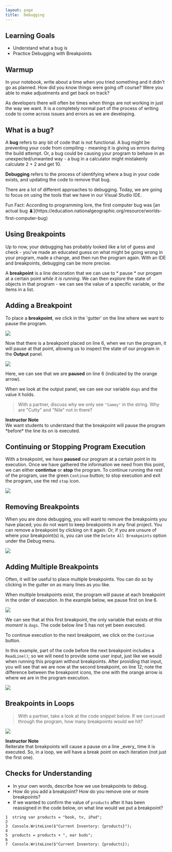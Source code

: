 ```yaml
---
layout: page
title:  Debugging
---
```


## Learning Goals
* Understand what a bug is
* Practice Debugging with Breakpoints

## Warmup

<section class='call-to-action' markdown='1'>
  
In your notebook, write about a time when you tried something and it didn't go as planned.  How did you know things were going off course?  Were you able to make adjustments and get back on track?

</section

As developers there will often be times when things are not working in just the way we want.  It is a completely normal part of the process of writing code to come across issues and errors as we are developing.

## What is a bug?

A **bug** refers to any bit of code that is not functional. A bug might be preventing your code from compiling - meaning it is giving us errors during the build attempt.  Or, a bug could be causing your program to behave in an unexpected/unwanted way - a bug in a calculator might mistakenly calculate 2 + 2 and get 10.

**Debugging** refers to the process of identifying where a bug in your code exists, and updating the code to remove that bug.

There are a lot of different approaches to debugging.  Today, we are going to focus on using the tools that we have in our Visual Studio IDE.

<section class='note' markdown='1'>
Fun Fact: According to programming lore, the first computer bug was [an actual bug 🪲](https://education.nationalgeographic.org/resource/worlds-first-computer-bug)
</section>


## Using Breakpoints

Up to now, your debugging has probably looked like a lot of guess and check - you've made an educated guess on what might be going wrong in your program, made a change, and then run the program again.  With an IDE and breakpoints, debugging can be more precise.

A **breakpoint** is a line decoration that we can use to * pause * our progam at a certain point _while it is running_.  We can then explore the state of objects in that program - we can see the value of a specific variable, or the items in a list.

## Adding a Breakpoint

To place a **breakpoint**, we click in the 'gutter' on the line where we want to pause the program.

![](/assets/images/module1/Week4/AddBreakpoint.png)

Now that there is a breakpoint placed on line 6, when we run the program, it will pause at that point, allowing us to inspect the state of our program in the **Output** panel.

![](/assets/images/module1/Week4/OneBreakpointPause.png)

Here, we can see that we are **paused** on line 6 (indicated by the orange arrow).

When we look at the output panel, we can see our variable `dogs` and the value it holds.

> With a partner, discuss why we only see `"Sammy"` in the string.  Why are "Cutty" and "Nile" not in there?

<aside class="instructor-notes">
  <p><strong>Instructor Note</strong><br>We want students to understand that the breakpoint will pause the program *before* the line its on is executed.</p>
</aside>

## Continuing or Stopping Program Execution

With a breakpoint, we have **paused** our program at a certain point in its execution.  Once we have gathered the information we need from this point, we can either **contintue** or **stop** the program. To continue running the rest of the program, use the green `Continue` button; to stop execution and exit the program, use the red `stop` icon.

![](/assets/images/module1/Week4/ContinueOrStop.png)

## Removing Breakpoints

When you are done debugging, you will want to remove the breakpoints you have placed; you do not want to keep breakpoints in any final project.  You can remove a breakpoint by clicking on it again.  Or, if you are unsure of where your breakpoint(s) is, you can use the `Delete All Breakpoints` option under the Debug menu.

![](/assets/images/module1/Week4/DeleteAllBreakpoints.png)

## Adding Multiple Breakpoints

Often, it will be useful to place multiple breakpoints.  You can do so by clicking in the gutter on as many lines as you like.

When multiple breakpoints exist, the program will pause at each breakpoint in the order of execution.  In the example below, we pause first on line 6.

![](/assets/images/module1/Week4/FirstOfTwoBreakpoints.png)

We can see that at this first breakpoint, the only variable that exists _at this moment_ is `dogs`.  The code below line 5 has not yet been executed.

To continue execution to the next breakpoint, we click on the `Continue` button.

In this example, part of the code before the next breakpoint includes a `ReadLine()`; so we will need to provide some user input, just like we would when running this program without breakpoints.  After providing that input, you will see that we are now at the second breakpoint, on line 12; note the difference between the breakpoint icons, the one with the orange arrow is where we are in the program execution.

![](/assets/images/module1/Week4/SecondOfTwoBreakpoints.png)


## Breakpoints in Loops

> With a partner, take a look at the code snippet below.  If we `Continue`d through the program, how many breakpoints would we hit?

![](/assets/images/module1/Week4/BreakpointsInLoop.png)

<aside class="instructor-notes">
  <p><strong>Instructor Note</strong><br>Reiterate that breakpoints will cause a pause on a line _every_ time it is executed.  So, in a loop, we will have a break point on each iteration (not just the first one).</p>
</aside>

## Checks for Understanding
* In your own words, describe how we use breakpoints to debug.
* How do you add a breakpoint? How do you remove one or more breakpoints?
* If we wanted to confirm the value of `products` after it has been reassigned in the code below, on what line would we put a breakpoint?
```
1  string var products = "book, tv, iPad";
2
3  Console.WriteLine($"Current Inventory: {products}");
4
5  products = products + ", ear buds";
6
7  Console.WriteLine($"Current Inventory: {products});
```
